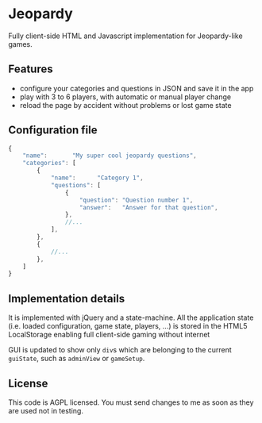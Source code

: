 # Jeopardy

Fully client-side HTML and Javascript implementation for Jeopardy-like games.

## Features
* configure your categories and questions in JSON and save it in the app
* play with 3 to 6 players, with automatic or manual player change
* reload the page by accident without problems or lost game state

## Configuration file

```js
{
    "name":       "My super cool jeopardy questions",
    "categories": [
        {
            "name":      "Category 1",
            "questions": [
                {
                    "question": "Question number 1",
                    "answer":   "Answer for that question",
                },
                //...
            ],
        },
        {
            //...
        },
    ]
}
```

## Implementation details
It is implemented with jQuery and a state-machine. All the application state
(i.e. loaded configuration, game state, players, ...) is stored in the HTML5 LocalStorage
enabling full client-side gaming without internet

GUI is updated to show only ```div```s which are belonging to the current ```guiState```,
such as ```adminView``` or ```gameSetup```.

## License
This code is AGPL licensed. You must send changes to me as soon as they are used not in testing.
